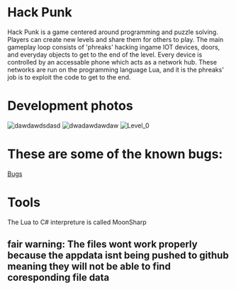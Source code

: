 # Hack Punk
Hack Punk is a game centered around programming and puzzle solving. Players can create new levels and share them for others to play. The main gameplay loop consists of 'phreaks' hacking ingame IOT devices, doors, and everyday objects to get to the end of the level. Every device is controlled by an accessable phone which acts as a network hub. These networks are run on the programming language Lua, and it is the phreaks' job is to exploit the code to get to the end.

# Development photos
![dawdawdsdasd](https://user-images.githubusercontent.com/36809574/158332930-828b5b02-3df6-4734-8862-2491ef4603ae.png)
![dwadawdawdaw](https://user-images.githubusercontent.com/36809574/158332938-2ead4327-4f89-4645-bdb4-c962c9082533.png)
![Level_0](https://user-images.githubusercontent.com/36809574/156889817-e1714110-5530-40e8-a92f-6a2290c67cf2.png)

# These are some of the known bugs:
[Bugs](https://github.com/Sanokei/Programmed-Dystopia/issues)

# Tools
The Lua to C# interpreture is called MoonSharp

## fair warning: The files wont work properly because the appdata isnt being pushed to github meaning they will not be able to find coresponding file data
